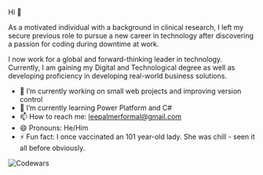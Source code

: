 Hi 👋

As a motivated individual with a background in clinical research, I left my secure previous role to pursue a new career in technology after discovering a passion for coding during downtime at work. 


I now work for a global and forward-thinking leader in technology. Currently, I am gaining my Digital and Technological degree as well as developing proficiency in developing real-world business solutions.

- 🔭 I’m currently working on small web projects and improving version control
- 🌱 I’m currently learning Power Platform and C#
- 📫 How to reach me: leepalmerformal@gmail.com
- 😄 Pronouns: He/Him
- ⚡ Fun fact: I once vaccinated an 101 year-old lady. She was chill - seen it all before obviously.

![Codewars](https://github.r2v.ch/codewars?user=leepal)
